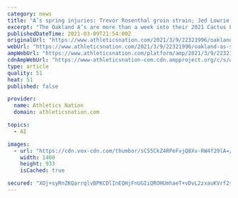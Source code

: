```yaml
---
category: news
title: "A’s spring injuries: Trevor Rosenthal groin strain; Jed Lowrie and Skye Bolt start"
excerpt: "The Oakland A’s are more than a week into their 2021 Cactus League schedule, but they’ll need to wait a bit longer to see their new star closer in action. Reliever Trevor Rose"
publishedDateTime: 2021-03-09T21:54:00Z
originalUrl: "https://www.athleticsnation.com/2021/3/9/22321996/oakland-as-spring-training-injury-trevor-rosenthal-groin-jed-lowrie"
webUrl: "https://www.athleticsnation.com/2021/3/9/22321996/oakland-as-spring-training-injury-trevor-rosenthal-groin-jed-lowrie"
ampWebUrl: "https://www.athleticsnation.com/platform/amp/2021/3/9/22321996/oakland-as-spring-training-injury-trevor-rosenthal-groin-jed-lowrie"
cdnAmpWebUrl: "https://www-athleticsnation-com.cdn.ampproject.org/c/s/www.athleticsnation.com/platform/amp/2021/3/9/22321996/oakland-as-spring-training-injury-trevor-rosenthal-groin-jed-lowrie"
type: article
quality: 51
heat: 51
published: false

provider:
  name: Athletics Nation
  domain: athleticsnation.com

topics:
  - AI

images:
  - url: "https://cdn.vox-cdn.com/thumbor/sC55CkZ4RPeFvjQ8Xv-RW4f29lA=/0x0:3280x4920/1400x933/filters:focal(1411x1270:1935x1794):no_upscale()/cdn.vox-cdn.com/uploads/chorus_image/image/68938243/1231471822.0.jpg"
    width: 1400
    height: 933
    isCached: true

secured: "XOj+syRnZKQarrqlvBPKCDlInEQHjFnUGIiQROHUmhaeT+vDvL2zxauKVrf2+e48jHvWr5PK/EEOR2WhXJM9BH4vMIouxMZCvWgzh3HrqAFrAgP8Hxz8QNfq6UCL87gOPVASrDmc3ODlVr0jm7ItmlqEjBqLfTrjTPY098h4ZrURVuF96KZ9a3Un7u42KXyqO29qZIxnZy2ajKSbdwHQq93o2mA68hzMa7kYSmlO0od4NzmW36+iBCcevaAdU+UFxzHkhxoaj6wgkLb+8JqFSjv/0Z2N2lGO7kKcQ77NGgT7yF4gzw5/YUAKgCjJyeKWgtaGe5tsx+vmPAjC7vqsmLC5J6qcrXmjAsgSeNZ6ybI=;WZDfCQjIx6nrBQvQpZdfJw=="
---
```


